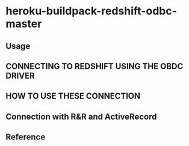 
heroku-buildpack-redshift-odbc-master
===

## Usage


## CONNECTING TO REDSHIFT USING THE OBDC DRIVER



## HOW TO USE THESE CONNECTION


## Connection with R&R and ActiveRecord

## Reference
